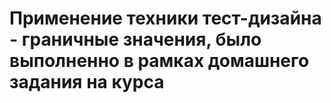 # Применение техники тест-дизайна - граничные значения, было выполненно в рамках домашнего задания на курса
